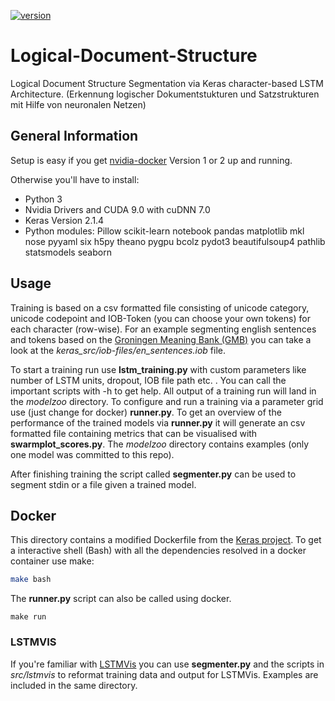 [![version](https://img.shields.io/github/license/texttechnologylab/UIMATypeSystem)]()

# Logical-Document-Structure

Logical Document Structure Segmentation via Keras character-based LSTM Architecture.
(Erkennung logischer Dokumentstukturen und Satzstrukturen mit Hilfe von neuronalen Netzen)

## General Information

Setup is easy if you get [nvidia-docker](https://github.com/NVIDIA/nvidia-docker) Version 1 or 2 up and running.

Otherwise you'll have to install:

* Python 3
* Nvidia Drivers and CUDA 9.0 with cuDNN 7.0
* Keras Version 2.1.4
* Python modules: Pillow scikit-learn notebook pandas matplotlib mkl nose pyyaml six h5py theano pygpu bcolz pydot3 beautifulsoup4 pathlib statsmodels seaborn 

## Usage

Training is based on a csv formatted file consisting of unicode category, unicode codepoint and IOB-Token (you can choose your own tokens) for each character (row-wise).
For an example segmenting english sentences and tokens based on the [Groningen Meaning Bank (GMB)](http://gmb.let.rug.nl/data.php) you can take a look at the *keras\_src/iob-files/en_sentences.iob* file.

To start a training run use **lstm_training.py** with custom parameters like number of LSTM units, dropout, IOB file path etc. .
You can call the important scripts with -h to get help.
All output of a training run will land in the *modelzoo* directory.
To configure and run a training via a parameter grid use (just change for docker) **runner.py**.
To get an overview of the performance of the trained models via **runner.py** it will generate an csv formatted file containing metrics that can be visualised with **swarmplot_scores.py**.
The *modelzoo* directory contains examples (only one model was committed to this repo).

After finishing training the script called **segmenter.py** can be used to segment stdin or a file given a trained model.


## Docker

This directory contains a modified Dockerfile from the [Keras project](https://github.com/keras-team/keras/commits/master/docker/Dockerfile).
To get a interactive shell (Bash) with all the dependencies resolved in a docker container use make:

```bash
make bash 
```

The **runner.py** script can also be called using docker. 

```shell
make run 
```

### LSTMVIS

If you're familiar with [LSTMVis](https://github.com/HendrikStrobelt/LSTMVis) you can use **segmenter.py** and the scripts in *src/lstmvis* to reformat training data and output for LSTMVis. Examples are included in the same directory.
